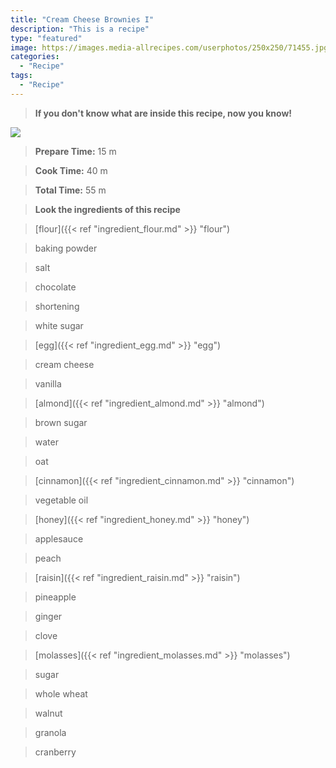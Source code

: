 ```yaml
---
title: "Cream Cheese Brownies I"
description: "This is a recipe"
type: "featured"
image: https://images.media-allrecipes.com/userphotos/250x250/71455.jpg
categories: 
  - "Recipe"
tags: 
  - "Recipe"
---
```



>**If you don't know what are inside this recipe, now you know!**

![](../images/Recipes-Banner.jpg)
> **Prepare Time:** 15 m


> **Cook Time:** 40 m


> **Total Time:** 55 m

> **Look the ingredients of this recipe**

> [flour]({{< ref "ingredient_flour.md" >}} "flour")

> baking powder

> salt

> chocolate

> shortening

> white sugar

> [egg]({{< ref "ingredient_egg.md" >}} "egg")

> cream cheese

> vanilla

> [almond]({{< ref "ingredient_almond.md" >}} "almond")

> brown sugar

> water

> oat

> [cinnamon]({{< ref "ingredient_cinnamon.md" >}} "cinnamon")

> vegetable oil

> [honey]({{< ref "ingredient_honey.md" >}} "honey")

> applesauce

> peach

> [raisin]({{< ref "ingredient_raisin.md" >}} "raisin")

> pineapple

> ginger

> clove

> [molasses]({{< ref "ingredient_molasses.md" >}} "molasses")

> sugar

> whole wheat

> walnut

> granola

> cranberry

